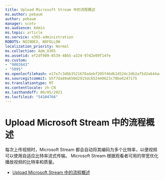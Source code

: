 ```yaml
---
title: Upload Microsoft Stream 中的流程概述
ms.author: pebaum
author: pebaum
manager: scotv
ms.audience: Admin
ms.topic: article
ms.service: o365-administration
ROBOTS: NOINDEX, NOFOLLOW
localization_priority: Normal
ms.collection: Adm_O365
ms.assetid: ef2df989-8539-48b5-a324-97d2e09f14fe
ms.custom:
- "9002643"
- "5095"
ms.openlocfilehash: e17e7c3d6b3521678a4ebf205f46db2d524c2db2af5d2a644a4c1c80b016b9cf
ms.sourcegitcommit: b5f7da89a650d2915dc652449623c78be6247175
ms.translationtype: MT
ms.contentlocale: zh-CN
ms.lasthandoff: 08/05/2021
ms.locfileid: "54104766"
---
```

# <a name="upload-process-overview-in-microsoft-stream"></a>Upload Microsoft Stream 中的流程概述

每次上传视频时，Microsoft Stream 都会自动将其编码为多个比特率，以便视频可以使用自适应比特率流式传输。 Microsoft Stream 根据观看者可用的带宽优化播放视频的比特率和质量。

- [Upload Microsoft Stream 中的流程概述](/stream/upload-process-overview)
